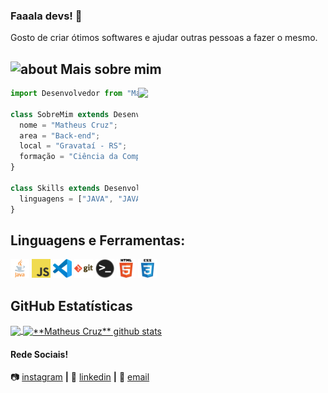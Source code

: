 ### Faaala devs! 👋

Gosto de criar ótimos softwares e ajudar outras pessoas a fazer o mesmo.

## <img width="45" alt="about" src="https://raw.github.com/elizarov/elizarov/master/about.png"> Mais sobre mim

<img align="right" width="300" src="https://i2.wp.com/allhtaccess.info/wp-content/uploads/2018/03/programming.gif?fit=1281%2C716&ssl=1" />

```js
import Desenvolvedor from "Matheus Cruz";

class SobreMim extends Desenvolvedor {
  nome = "Matheus Cruz";
  area = "Back-end";
  local = "Gravataí - RS";
  formação = "Ciência da Computação";
}

class Skills extends Desenvolvedor {
  linguagens = ["JAVA", "JAVASCRIPT", "HTML", "CSS"];
}
```

## **Linguagens e Ferramentas:**

<code><img height="30" src="https://raw.githubusercontent.com/github/explore/80688e429a7d4ef2fca1e82350fe8e3517d3494d/topics/java/java.png"></code>
<code><img height="30" src="https://raw.githubusercontent.com/github/explore/80688e429a7d4ef2fca1e82350fe8e3517d3494d/topics/javascript/javascript.png"></code>
<code><img height="30" src="https://raw.githubusercontent.com/github/explore/80688e429a7d4ef2fca1e82350fe8e3517d3494d/topics/visual-studio-code/visual-studio-code.png"></code>
<code><img height="30" src="https://raw.githubusercontent.com/github/explore/80688e429a7d4ef2fca1e82350fe8e3517d3494d/topics/git/git.png"></code>
<code><img height="30" src="https://raw.githubusercontent.com/github/explore/80688e429a7d4ef2fca1e82350fe8e3517d3494d/topics/terminal/terminal.png"></code>
<code><img height="30" src="https://raw.githubusercontent.com/github/explore/80688e429a7d4ef2fca1e82350fe8e3517d3494d/topics/html/html.png"></code>
<code><img height="30" src="https://raw.githubusercontent.com/github/explore/80688e429a7d4ef2fca1e82350fe8e3517d3494d/topics/css/css.png"></code>

## **GitHub Estatísticas**

<a href="https://github.com/matheus-cruz-dev">
  <img align="center" src="https://github-readme-stats.vercel.app/api/top-langs/?username=matheus-cruz-dev&theme=dracula&hide_langs_below=1" />
</a>

<a href="https://github.com/matheus-cruz-dev">
 <img align="center" src="https://github-readme-stats.vercel.app/api?username=matheus-cruz-dev&show_icons=true&theme=dracula&line_height=27" alt="**Matheus Cruz** github stats"/>
</a>

[instagram]: https://www.instagram.com/matheus_cruzz11/
[linkedin]: https://www.linkedin.com/in/matheus-cruz-dev/
[email]: matheus.cruz.2004@hotmail.com

<br>

#### Rede Sociais!

📷 [instagram][instagram] **|**
👔 [linkedin][linkedin] **|**
📨 [email][email]
